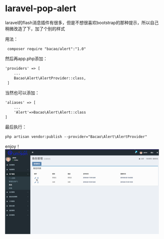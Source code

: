 # laravel-pop-alert
laravel的flash消息插件有很多，但是不想很喜欢bootstrap的那种提示，所以自己稍微改造了下，加了个别的样式


用法：
```
 composer require "bacao/alert":"1.0"
```  
然后再app.php添加：
```
'providers' => [
    ...
    Bacao\Alert\AlertProvider::class,
 ]
```
当然也可以添加：
```
'aliases' => [
    ...
    'Alert'=>Bacao\Alert\Alert::class
]
```
最后执行：
```
php artisan vendor:publish --provider="Bacao\Alert\AlertProvider"
```
enjoy！  
![image](https://github.com/song0223/laravel-pop-alert/blob/master/%E6%BC%94%E7%A4%BA.gif)